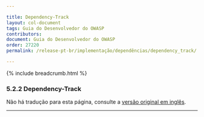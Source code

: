```yaml
---

title: Dependency-Track
layout: col-document
tags: Guia do Desenvolvedor do OWASP
contributors:
document: Guia do Desenvolvedor do OWASP
order: 27220
permalink: /release-pt-br/implementação/dependências/dependency_track/

---
```


{% include breadcrumb.html %}

### 5.2.2 Dependency-Track

Não há tradução para esta página, consulte a [versão original em inglês][release070202].

----

[release070202]: https://github.com/OWASP/www-project-developer-guide/blob/main/draft/07-implementation/02-dependencies/02-dependency-track.md
